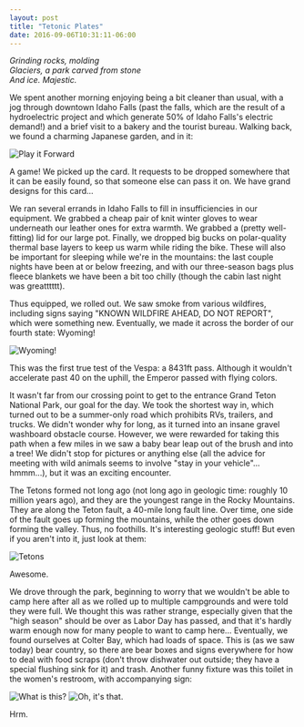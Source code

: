 ```yaml
---
layout: post
title: "Tetonic Plates"
date: 2016-09-06T10:31:11-06:00
---
```

<i>Grinding rocks, molding<br/>
Glaciers, a park carved from stone<br/>
And ice. Majestic.</i>

We spent another morning enjoying being a bit cleaner than usual, with a jog through downtown Idaho Falls (past the falls, which are the result of a hydroelectric project and which generate 50% of Idaho Falls's electric demand!) and a brief visit to a bakery and the tourist bureau. Walking back, we found a charming Japanese garden, and in it:

![Play it Forward](https://lh3.googleusercontent.com/OQ73qzUVgEyTH6jmv1-vBqpJjDCzT0tW2iMCghl17pmJBJRL0hIUdohZz41tizvvaHAeOAg1AxnQ0nJOu1Y5ZyZ57tb1sMNQVEhEEFSuBToQFJjYcYxxmgp7NKpAH1VY9x29_z_Y6VyK06Kr1vEnxZGvT0Ejh7Dg9ODasfJS68qzPqTbneXkkUhcSzL2kwknwx3Xl_zi2kf_8G3uHsB3oZz50iCvOWCW6iTX7iYDv_xaZH7kIWyLJ-3VzTJ6znIs2_HA23jEgrw7h59NUiwjY3OcZkGVAyoyA9KKig7_ikYHPyPGJEVLgV8MXO07ifitMZTkzMV0fmyNH17kDaQqAoAjLQB_qNhIzDU-cpaufyD_fU37zKrFR1E_skbikObuVH6bBabkS862rT3X0Htk7-t_5XLWHib1vuFPHDCNoFQBSOekP9OAxowNycW8bf9x279Kl-AotgwcL5EVNQbfmuSLxSx-6RFMdsg1NrVgJ0APo9GFddAU-V2BfxDaJRXTgEs5xDOmpqLaoYLCw_x3W2Jl5uAM4W80I0Wi0XRwc1FvAxZBn-ESIaiw3vRiTCtH97kJPnq-AN6VI_gyBfBAXhDY_5GqwRcB-BJsNzIYWKEVddaJ=w854-h1508-no "Play it Forward")

A game! We picked up the card. It requests to be dropped somewhere that it can be easily found, so that someone else can pass it on. We have grand designs for this card...

We ran several errands in Idaho Falls to fill in insufficiencies in our equipment. We grabbed a cheap pair of knit winter gloves to wear underneath our leather ones for extra warmth. We grabbed a (pretty well-fitting) lid for our large pot. Finally, we dropped big bucks on polar-quality thermal base layers to keep us warm while riding the bike. These will also be important for sleeping while we're in the mountains: the last couple nights have been at or below freezing, and with our three-season bags plus fleece blankets we have been a bit too chilly (though the cabin last night was greatttttt).

Thus equipped, we rolled out. We saw smoke from various wildfires, including signs saying "KNOWN WILDFIRE AHEAD, DO NOT REPORT", which were something new. Eventually, we made it across the border of our fourth state: Wyoming!

![Wyoming!](https://lh3.googleusercontent.com/XWOnvMOrhg2J_uqcR5V0ZPSB4VHWHttIhB1OuFa0qa9uDe5f8TPY_Ba_fsvnz_Z-jsm1FDhb8tIIPljv67n1Ua05AjAzO4LIykgaX2z5xRmKKV-yRKr24_dgk6ZhiqbqHqvyWImoX7HI39WPArpUtPiqINTfh9XYgO83mAm9s11VCCnZVe2y2LSUHgIa0jxgaG5s7YLRzZ_l2MR-42Ewq3OGYhfcRPHfBGZUvbzveuprQ-YGESyKGeyEAIpX7nHUVt_hP4J9Ell_nJw46gm8KOSNCq7ddhjL8zMRxJLTXXPyakywE0k9mXwnt8d0Nl2046uH5tA9tuwyoUBDL6MPTBAexc-XZh8G3zBvDr21kOnz2Sel2bf_DZstHQXK0edKJbp2pRx0y7GwymawGuzdxGckLzFexOm7jMGCrUpgTJ-ELa0JYXadBKA0nufi9er05ihyNSFL5eVQLcfWSLgYDA4jMIJV1IwiJhoihipBRbHjNmJR4_-KxuN5bI3a_2gJwPVXtFSt64g88C7mxY1S0iAgftPTciIDwUybo8QT_MRRaNH_en_hN7V81Uzs_FOlE67XansA8PzEiWJ06525GQiiBbQIG99-ii--sdIC9M0QXWbNlQ=w2508-h1412-no "Wyoming!")

This was the first true test of the Vespa: a 8431ft pass. Although it wouldn't accelerate past 40 on the uphill, the Emperor passed with flying colors.

It wasn't far from our crossing point to get to the entrance Grand Teton National Park, our goal for the day. We took the shortest way in, which turned out to be a summer-only road which prohibits RVs, trailers, and trucks. We didn't wonder why for long, as it turned into an insane gravel washboard obstacle course. However, we were rewarded for taking this path when a few miles in we saw a baby bear leap out of the brush and into a tree! We didn't stop for pictures or anything else (all the advice for meeting with wild animals seems to involve "stay in your vehicle"... hmmm...), but it was an exciting encounter.

The Tetons formed not long ago (not long ago in geologic time: roughly 10 million years ago), and they are the youngest range in the Rocky Mountains. They are along the Teton fault, a 40-mile long fault line. Over time, one side of the fault goes up forming the mountains, while the other goes down forming the valley. Thus, no foothills. It's interesting geologic stuff! But even if you aren't into it, just look at them:

![Tetons](https://lh3.googleusercontent.com/GUC8tJT_Scy-kS43XHwucTZKKHsJ3PXKjaF3bdNVVVx1pJAu4QIHqsrKeCOiLfOsgarypfTol7WlFgArb_BdKhXTUr7DtJRWldjTFnREijSWYiTmvutq05g3b0A3m8MJYiNKLxBXSuqGXHUYndWezfCIWs5DWZ30cSWQ-9s3gO975Vg0iE3eDe4SfWqw6jf99XTXKVgbhdJLSMU250AQL8H4rCuhMLCmxpWfyxLf7c-5MZmf0RMBsPxDe-lyZOjeilRwAjssj19h0Ler1xi5_ok39iDegAXGIA_yuRApxYVUNB5C1QZpiSqrbssksMDFEW2OEUGenaFV58z4mqirrh6riscvTOPJpiRhLg6CSI1PXXYxYqOrZaxfbhIk9gsYjMRDq3pQ2wVvN8jx1wNi0jnumbzVJDq7w1I6W8tYCwDQvS8EmeQs8qjTpm4dIlbKLtV9O3fCrSboVgpnfyaWuKUbllMs8LuInsi9cxil2lgv-kREwHUAXD9n_707-m1LQyGLtbWPkcJOqNgxmCuczuodibRY9n7lhIhVbe3aOqffvVjDODM7M-_tc0PWKiRUVoWX2Jlt9voo9INq6iLNbXtCiu4iU5oqGveZrnRaiVl8pm2w=w2508-h1420-no "Tetons")

Awesome.

We drove through the park, beginning to worry that we wouldn't be able to camp here after all as we rolled up to multiple campgrounds and were told they were full. We thought this was rather strange, especially given that the "high season" should be over as Labor Day has passed, and that it's hardly warm enough now for many people to want to camp here... Eventually, we found ourselves at Colter Bay, which had loads of space. This is (as we saw today) bear country, so there are bear boxes and signs everywhere for how to deal with food scraps (don't throw dishwater out outside; they have a special flushing sink for it) and trash. Another funny fixture was this toilet in the women's restroom, with accompanying sign:

![What is this?](https://lh3.googleusercontent.com/KIXCLxZyUjP2EH7etk6ySKFLTdLpIxEp_hjZdbZAq54d1E-CMW1NKEDKcPccEIB9IztgvzCREfaLywcmet1xAWjdEYNSXY3Wtwy5809rYnk4D97CwhYVnXHwoUGqiptoijm_1j0zY4jpt1tVYwwA_ctuclwdrHAwau6zWnGGKoXmC1s4zwNMQ795-nNPalYsBeOtlJRs-cbt1oI0Cm09z9jYSSwy7G4NMQjhL8ZaH4bkOznlCPsHtxgqFR373ZLcfoZdsM4omLGSEC54AQom3fl_fxS7bFRguI469R_qv72AhJ-ND3a5T--5XtyrJXagy3wWHaPCcQRZlKbxAzLAFCDmt-WEsa1KhPo-99rOLc0e4Q4y-kmjBFhANfL9qhg_9FPejwT-RQanF73b2BxsxWdnx1RLowuFHT58FZUOh33PyLI4VfCqYx6AhkYibEtZ0roEUMka52xm2DPpOt4IptEDJ5XKmN3uflVVy12hOtzG6ZM8ciw-wkTDjldGdzazdn8s0Xx4zzLz3nOzRE2AduNqs_lj13RRb8t_GGzEP2iZi-i8ywo6qcp7GV3BLLOMk23qqLCuK0E543AQdEHMbJ6Q0qWoRt-1-PHxYKoAPKqgKePf0Q=w854-h1508-no "What is this?")
![Oh, it's that.](https://lh3.googleusercontent.com/eJooLpO4fqImPcmmWKd1WKmGc3kO9pd-AjZFK7hhdt9hzpJecrjuzmzy-eMVtSbqXwSPYu2jsfR2-LJLDRX4QRvfgEHK0KMaU6m-2KMu3XRMFiN5SfV5QthSi82HUSWElm_qfXTIxcUnwRh7N6d9bL0ayWX_IGvCn9LZrFtc7uFYZlbP22T2P0R1YqFHxtHnwiA55r87v7PyINnV8SZrCr0-vThAuJebfw10bDqv5xid4c4ag5eKSsuFHUopmfdLsfTST1k6SX6PLNv_knfSoShtuhYH1_dSeCX1cTRzChQaH6k1xtm7cMsAKy7aC1bnIskNcwh8GLr3VVlsCIscvJng3OGlT12RIPoIayF2AqcaIgK95_WFjGUAdpKheBy186-KNEonYw0SYMhw8-X8L0_8nhFeAJAa9_FxAUptO0gFl3uqqAJX-xb2t2AWnPEtz5kUpMl7FV-dvsQBBh7xStEK-3GHQpYu9wvy5OJrwFhFWI2XH_uYFn9lyCAz2m7aQAiRjEoJDec5ookAU4HwN0HQK-Te5lQNshlhRtG2pFVFK-4NMU9zlnDej5UQ28BjLPN0zNfN_lzH_2pKuhS6dWCxhvswxLQvUMkEEMdPOMlp9O0QRg=w2508-h1420-no "Oh, it's that.")

Hrm.
